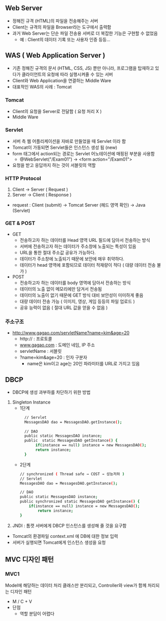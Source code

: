## Web Server
- 정해진 규격 (HTML)의 파일을 전송해주는 서버
- Client는 규격의 파일을 Browser라는 도구에서 출력함
- 과거 Web Server는 단순 파일 전송용 서버로 더 복잡한 기능은 구현할 수 없었음
    - 예 : Client의 데이터 기록 또는 사용자 인증 등등...

## WAS ( Web Application Server )
- 기존 정해진 규격의 문서 (HTML, CSS, JS) 뿐만 아니라, 프로그램을 탑재하고 있다가 클라이언트의 요청에 따라 실행시켜줄 수 있는 서버
- Client와 Web Application을 연결하는 Middle Ware
- 대표적인 WAS의 사례 : Tomcat

### Tomcat
- Client의 요청을 Server로 전달함 ( 요청 처리 X )
- Middle Ware

### Servlet
- 서버 측 웹 어플리케이션을 자바로 만들었을 때 Servlet 이라 함
- Tomcat이 가동되면 Servlet들은 인스턴스 생성 됨 (new)
- form 태그에서 action되는 경로는 Servlet 어노테이션에 매핑된 부분을 사용함
    - @WebServlet("/Exam01") → \<form action="/Exam01">
- 요청을 받고 응답까지 하는 것이 서블릿의 역할

### HTTP Protocol
1. Client → Server ( Request )
2. Server → Client ( Response )
- request : Client (submit) → Tomcat Server (헤드 영역 확인) → Java (Servlet)

### GET & POST
- GET
  - 전송하고자 하는 데이터를 Head 영역 URL 필드에 담아서 전송하는 방식
  - 서버에 전송하고자 하는 데이터가 주소창에 노출되는 특성이 있음
  - URL을 통한 절대 주소값 공유가 가능하다.
  - 데이터가 주소창에 노출되기 때문에 보안에 매우 취약하다.
  - 데이터가 head 영역에 포함되므로 데이터 적재량이 적다 ( 대량 데이터 전송 불가 )
- POST
  - 전송하고자 하는 데이터를 body 영역에 담아서 전송하는 방식
  - 데이터의 노출 없이 메모리에만 담겨서 전송됨
  - 데이터의 노출이 없기 때문에 GET 방식 대비 보안성이 미미하게 좋음
  - 대량 데이터 전송 가능 ( 이미지, 영상, 게임 등등의 파일 업로드 )
  - 공유 능력이 없음 ( 절대 URL 값을 얻을 수 없음 )


### 주소구조
- http://www.gagao.com/servletName?name=kim&age=20
  - http:// : 프로토콜
  - www.gagao.com : 도메인 네임, IP 주소
  - servletName : 서블릿
  - ?name=kim&age=20 : 인자 구분자
    - name은 kim이고 age는 20인 파라미터를 URL로 가지고 있음


## DBCP
- DBCP에 생성 과부하를 차단하기 위한 방법
1. Singleton Instance
   - 1단계
     ``` bash
       // Servlet
       MessagesDAO dao = MessagesDAO.getInstance();
       
       // DAO
       public static MessagesDAO instance;
       public  static MessagesDAO getInstance() {
            if(instance == null) instance = new MessagesDAO();
            return instance;
       }
     ```
   - 2단계
     ```bash
     // synchronized ( Thread safe → COST → 성능저하 )
     // Servlet
     MessagesDAO dao = MessagesDAO.getInstance();
  
     // DAO
     public static MessagesDAO instance;
     public synchronized static MessagesDAO getInstance() {
         if(instance == null) instance = new MessagesDAO();
             return instance;
     }


2. JNDI : 톰캣 서버에게 DBCP 인스턴스를 생성해 줄 것을 요구함
- Tomcat의 환경파일 context.xml <Resource>에 DB에 대한 정보 입력
- 서버가 실행되면 Tomcat에게 인스턴스 생성을 요청


## MVC 디자인 패턴
### MVC1
Model에 해당하는 데이터 처리 클래스만 분리되고, Controller와 view가 함께 처리되는 디자인 패턴
- M / C + V
- 단점
  - 역할 분담이 어렵다